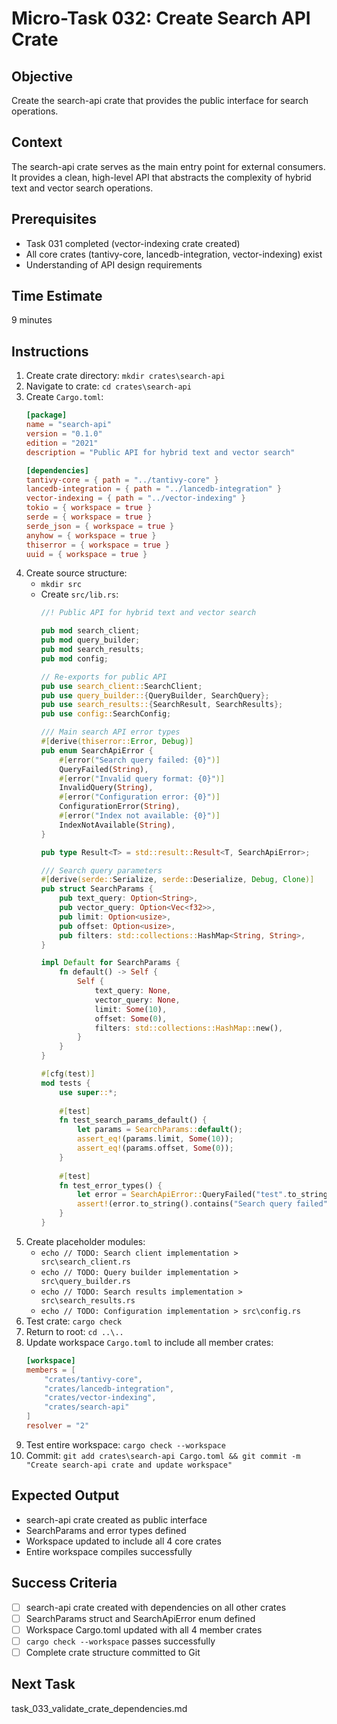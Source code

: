 # Micro-Task 032: Create Search API Crate

## Objective
Create the search-api crate that provides the public interface for search operations.

## Context
The search-api crate serves as the main entry point for external consumers. It provides a clean, high-level API that abstracts the complexity of hybrid text and vector search operations.

## Prerequisites
- Task 031 completed (vector-indexing crate created)
- All core crates (tantivy-core, lancedb-integration, vector-indexing) exist
- Understanding of API design requirements

## Time Estimate
9 minutes

## Instructions
1. Create crate directory: `mkdir crates\search-api`
2. Navigate to crate: `cd crates\search-api`
3. Create `Cargo.toml`:
   ```toml
   [package]
   name = "search-api"
   version = "0.1.0"
   edition = "2021"
   description = "Public API for hybrid text and vector search"
   
   [dependencies]
   tantivy-core = { path = "../tantivy-core" }
   lancedb-integration = { path = "../lancedb-integration" }
   vector-indexing = { path = "../vector-indexing" }
   tokio = { workspace = true }
   serde = { workspace = true }
   serde_json = { workspace = true }
   anyhow = { workspace = true }
   thiserror = { workspace = true }
   uuid = { workspace = true }
   ```
4. Create source structure:
   - `mkdir src`
   - Create `src/lib.rs`:
     ```rust
     //! Public API for hybrid text and vector search
     
     pub mod search_client;
     pub mod query_builder;
     pub mod search_results;
     pub mod config;
     
     // Re-exports for public API
     pub use search_client::SearchClient;
     pub use query_builder::{QueryBuilder, SearchQuery};
     pub use search_results::{SearchResult, SearchResults};
     pub use config::SearchConfig;
     
     /// Main search API error types
     #[derive(thiserror::Error, Debug)]
     pub enum SearchApiError {
         #[error("Search query failed: {0}")]
         QueryFailed(String),
         #[error("Invalid query format: {0}")]
         InvalidQuery(String),
         #[error("Configuration error: {0}")]
         ConfigurationError(String),
         #[error("Index not available: {0}")]
         IndexNotAvailable(String),
     }
     
     pub type Result<T> = std::result::Result<T, SearchApiError>;
     
     /// Search query parameters
     #[derive(serde::Serialize, serde::Deserialize, Debug, Clone)]
     pub struct SearchParams {
         pub text_query: Option<String>,
         pub vector_query: Option<Vec<f32>>,
         pub limit: Option<usize>,
         pub offset: Option<usize>,
         pub filters: std::collections::HashMap<String, String>,
     }
     
     impl Default for SearchParams {
         fn default() -> Self {
             Self {
                 text_query: None,
                 vector_query: None,
                 limit: Some(10),
                 offset: Some(0),
                 filters: std::collections::HashMap::new(),
             }
         }
     }
     
     #[cfg(test)]
     mod tests {
         use super::*;
         
         #[test]
         fn test_search_params_default() {
             let params = SearchParams::default();
             assert_eq!(params.limit, Some(10));
             assert_eq!(params.offset, Some(0));
         }
         
         #[test]
         fn test_error_types() {
             let error = SearchApiError::QueryFailed("test".to_string());
             assert!(error.to_string().contains("Search query failed"));
         }
     }
     ```
5. Create placeholder modules:
   - `echo // TODO: Search client implementation > src\search_client.rs`
   - `echo // TODO: Query builder implementation > src\query_builder.rs`
   - `echo // TODO: Search results implementation > src\search_results.rs`
   - `echo // TODO: Configuration implementation > src\config.rs`
6. Test crate: `cargo check`
7. Return to root: `cd ..\..`
8. Update workspace `Cargo.toml` to include all member crates:
   ```toml
   [workspace]
   members = [
       "crates/tantivy-core",
       "crates/lancedb-integration", 
       "crates/vector-indexing",
       "crates/search-api"
   ]
   resolver = "2"
   ```
9. Test entire workspace: `cargo check --workspace`
10. Commit: `git add crates\search-api Cargo.toml && git commit -m "Create search-api crate and update workspace"`

## Expected Output
- search-api crate created as public interface
- SearchParams and error types defined
- Workspace updated to include all 4 core crates
- Entire workspace compiles successfully

## Success Criteria
- [ ] search-api crate created with dependencies on all other crates
- [ ] SearchParams struct and SearchApiError enum defined
- [ ] Workspace Cargo.toml updated with all 4 member crates
- [ ] `cargo check --workspace` passes successfully
- [ ] Complete crate structure committed to Git

## Next Task
task_033_validate_crate_dependencies.md